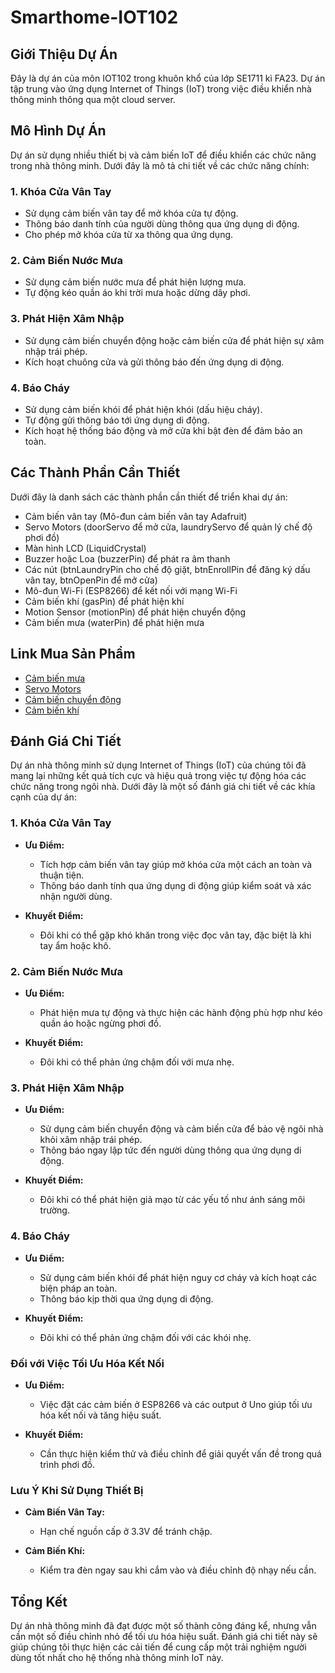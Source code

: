 # Smarthome-IOT102

## Giới Thiệu Dự Án

Đây là dự án của môn IOT102 trong khuôn khổ của lớp SE1711 kì FA23. Dự án tập trung vào ứng dụng Internet of Things (IoT) trong việc điều khiển nhà thông minh thông qua một cloud server.

## Mô Hình Dự Án

Dự án sử dụng nhiều thiết bị và cảm biến IoT để điều khiển các chức năng trong nhà thông minh. Dưới đây là mô tả chi tiết về các chức năng chính:

### 1. Khóa Cửa Vân Tay

- Sử dụng cảm biến vân tay để mở khóa cửa tự động.
- Thông báo danh tính của người dùng thông qua ứng dụng di động.
- Cho phép mở khóa cửa từ xa thông qua ứng dụng.

### 2. Cảm Biến Nước Mưa

- Sử dụng cảm biến nước mưa để phát hiện lượng mưa.
- Tự động kéo quần áo khi trời mưa hoặc dừng dây phơi.

### 3. Phát Hiện Xâm Nhập

- Sử dụng cảm biến chuyển động hoặc cảm biến cửa để phát hiện sự xâm nhập trái phép.
- Kích hoạt chuông cửa và gửi thông báo đến ứng dụng di động.

### 4. Báo Cháy

- Sử dụng cảm biến khói để phát hiện khói (dấu hiệu cháy).
- Tự động gửi thông báo tới ứng dụng di động.
- Kích hoạt hệ thống báo động và mở cửa khi bật đèn để đảm bảo an toàn.

## Các Thành Phần Cần Thiết

Dưới đây là danh sách các thành phần cần thiết để triển khai dự án:

- Cảm biến vân tay (Mô-đun cảm biến vân tay Adafruit)
- Servo Motors (doorServo để mở cửa, laundryServo để quản lý chế độ phơi đồ)
- Màn hình LCD (LiquidCrystal)
- Buzzer hoặc Loa (buzzerPin) để phát ra âm thanh
- Các nút (btnLaundryPin cho chế độ giặt, btnEnrollPin để đăng ký dấu vân tay, btnOpenPin để mở cửa)
- Mô-đun Wi-Fi (ESP8266) để kết nối với mạng Wi-Fi
- Cảm biến khí (gasPin) để phát hiện khí
- Motion Sensor (motionPin) để phát hiện chuyển động
- Cảm biến mưa (waterPin) để phát hiện mưa

## Link Mua Sản Phẩm

- [Cảm biến mưa](https://www.thegioiic.com/mach-cam-bien-mua-roi)
- [Servo Motors](https://www.thegioiic.com/sg90-dong-co-servo-360-do-1-8-kg-cm-4-8-6-v)
- [Cảm biến chuyển động](https://www.thegioiic.com/hc-sr501-cam-bien-chuyen-dong-pir)
- [Cảm biến khí](https://www.thegioiic.com/mq-2-mach-cam-bien-khi-gas-lpg-propane-hydrogen)

## Đánh Giá Chi Tiết

Dự án nhà thông minh sử dụng Internet of Things (IoT) của chúng tôi đã mang lại những kết quả tích cực và hiệu quả trong việc tự động hóa các chức năng trong ngôi nhà. Dưới đây là một số đánh giá chi tiết về các khía cạnh của dự án:

### 1. Khóa Cửa Vân Tay
   - **Ưu Điểm:**
     - Tích hợp cảm biến vân tay giúp mở khóa cửa một cách an toàn và thuận tiện.
     - Thông báo danh tính qua ứng dụng di động giúp kiểm soát và xác nhận người dùng.

   - **Khuyết Điểm:**
     - Đôi khi có thể gặp khó khăn trong việc đọc vân tay, đặc biệt là khi tay ẩm hoặc khô.

### 2. Cảm Biến Nước Mưa
   - **Ưu Điểm:**
     - Phát hiện mưa tự động và thực hiện các hành động phù hợp như kéo quần áo hoặc ngừng phơi đồ.

   - **Khuyết Điểm:**
     - Đôi khi có thể phản ứng chậm đối với mưa nhẹ.

### 3. Phát Hiện Xâm Nhập
   - **Ưu Điểm:**
     - Sử dụng cảm biến chuyển động và cảm biến cửa để bảo vệ ngôi nhà khỏi xâm nhập trái phép.
     - Thông báo ngay lập tức đến người dùng thông qua ứng dụng di động.

   - **Khuyết Điểm:**
     - Đôi khi có thể phát hiện giả mạo từ các yếu tố như ánh sáng môi trường.

### 4. Báo Cháy
   - **Ưu Điểm:**
     - Sử dụng cảm biến khói để phát hiện nguy cơ cháy và kích hoạt các biện pháp an toàn.
     - Thông báo kịp thời qua ứng dụng di động.

   - **Khuyết Điểm:**
     - Đôi khi có thể phản ứng chậm đối với các khói nhẹ.

### Đối với Việc Tối Ưu Hóa Kết Nối
   - **Ưu Điểm:**
     - Việc đặt các cảm biến ở ESP8266 và các output ở Uno giúp tối ưu hóa kết nối và tăng hiệu suất.

   - **Khuyết Điểm:**
     - Cần thực hiện kiểm thử và điều chỉnh để giải quyết vấn đề trong quá trình phơi đồ.

### Lưu Ý Khi Sử Dụng Thiết Bị
   - **Cảm Biến Vân Tay:**
     - Hạn chế nguồn cấp ở 3.3V để tránh chập.

   - **Cảm Biến Khí:**
     - Kiểm tra đèn ngay sau khi cắm vào và điều chỉnh độ nhạy nếu cần.

## Tổng Kết

Dự án nhà thông minh đã đạt được một số thành công đáng kể, nhưng vẫn cần một số điều chỉnh nhỏ để tối ưu hóa hiệu suất. Đánh giá chi tiết này sẽ giúp chúng tôi thực hiện các cải tiến để cung cấp một trải nghiệm người dùng tốt nhất cho hệ thống nhà thông minh IoT này.
